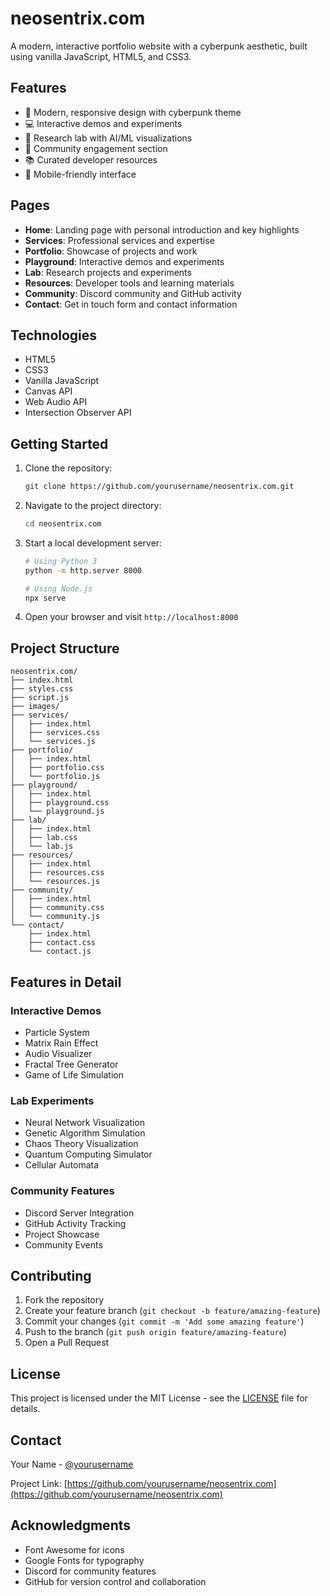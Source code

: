 # neosentrix.com

A modern, interactive portfolio website with a cyberpunk aesthetic, built using vanilla JavaScript, HTML5, and CSS3.

## Features

- 🎨 Modern, responsive design with cyberpunk theme
- 💻 Interactive demos and experiments
- 🧪 Research lab with AI/ML visualizations
- 🤝 Community engagement section
- 📚 Curated developer resources
- 📱 Mobile-friendly interface

## Pages

- **Home**: Landing page with personal introduction and key highlights
- **Services**: Professional services and expertise
- **Portfolio**: Showcase of projects and work
- **Playground**: Interactive demos and experiments
- **Lab**: Research projects and experiments
- **Resources**: Developer tools and learning materials
- **Community**: Discord community and GitHub activity
- **Contact**: Get in touch form and contact information

## Technologies

- HTML5
- CSS3
- Vanilla JavaScript
- Canvas API
- Web Audio API
- Intersection Observer API

## Getting Started

1. Clone the repository:
   ```bash
   git clone https://github.com/yourusername/neosentrix.com.git
   ```

2. Navigate to the project directory:
   ```bash
   cd neosentrix.com
   ```

3. Start a local development server:
   ```bash
   # Using Python 3
   python -m http.server 8000
   
   # Using Node.js
   npx serve
   ```

4. Open your browser and visit `http://localhost:8000`

## Project Structure

```
neosentrix.com/
├── index.html
├── styles.css
├── script.js
├── images/
├── services/
│   ├── index.html
│   ├── services.css
│   └── services.js
├── portfolio/
│   ├── index.html
│   ├── portfolio.css
│   └── portfolio.js
├── playground/
│   ├── index.html
│   ├── playground.css
│   └── playground.js
├── lab/
│   ├── index.html
│   ├── lab.css
│   └── lab.js
├── resources/
│   ├── index.html
│   ├── resources.css
│   └── resources.js
├── community/
│   ├── index.html
│   ├── community.css
│   └── community.js
└── contact/
    ├── index.html
    ├── contact.css
    └── contact.js
```

## Features in Detail

### Interactive Demos
- Particle System
- Matrix Rain Effect
- Audio Visualizer
- Fractal Tree Generator
- Game of Life Simulation

### Lab Experiments
- Neural Network Visualization
- Genetic Algorithm Simulation
- Chaos Theory Visualization
- Quantum Computing Simulator
- Cellular Automata

### Community Features
- Discord Server Integration
- GitHub Activity Tracking
- Project Showcase
- Community Events

## Contributing

1. Fork the repository
2. Create your feature branch (`git checkout -b feature/amazing-feature`)
3. Commit your changes (`git commit -m 'Add some amazing feature'`)
4. Push to the branch (`git push origin feature/amazing-feature`)
5. Open a Pull Request

## License

This project is licensed under the MIT License - see the [LICENSE](LICENSE) file for details.

## Contact

Your Name - [@yourusername](https://twitter.com/yourusername)

Project Link: [https://github.com/yourusername/neosentrix.com](https://github.com/yourusername/neosentrix.com)

## Acknowledgments

- Font Awesome for icons
- Google Fonts for typography
- Discord for community features
- GitHub for version control and collaboration 